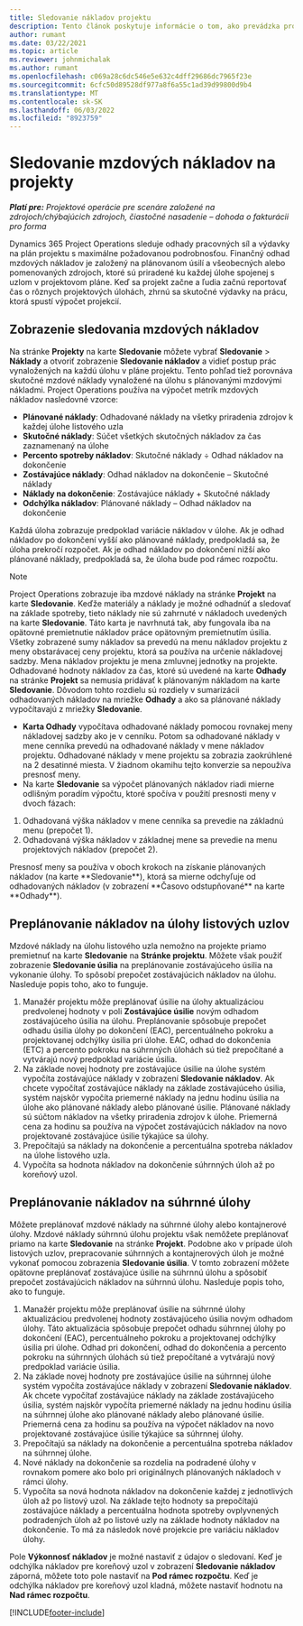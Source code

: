 ```yaml
---
title: Sledovanie nákladov projektu
description: Tento článok poskytuje informácie o tom, ako prevádzka projektu sleduje pokrok v porovnaní s mzdovými nákladmi a výdavkami na projekt.
author: rumant
ms.date: 03/22/2021
ms.topic: article
ms.reviewer: johnmichalak
ms.author: rumant
ms.openlocfilehash: c069a28c6dc546e5e632c4dff29686dc7965f23e
ms.sourcegitcommit: 6cfc50d89528df977a8f6a55c1ad39d99800d9b4
ms.translationtype: MT
ms.contentlocale: sk-SK
ms.lasthandoff: 06/03/2022
ms.locfileid: "8923759"
---
```

# <a name="labor-cost-tracking-on-projects"></a>Sledovanie mzdových nákladov na projekty

_**Platí pre:** Projektové operácie pre scenáre založené na zdrojoch/chýbajúcich zdrojoch, čiastočné nasadenie – dohoda o fakturácii pro forma_

Dynamics 365 Project Operations sleduje odhady pracovných síl a výdavky na plán projektu s maximálne požadovanou podrobnosťou. Finančný odhad mzdových nákladov je založený na plánovanom úsilí a všeobecných alebo pomenovaných zdrojoch, ktoré sú priradené ku každej úlohe spojenej s uzlom v projektovom pláne. Keď sa projekt začne a ľudia začnú reportovať čas o rôznych projektových úlohách, zhrnú sa skutočné výdavky na prácu, ktorá spustí výpočet projekcií.

## <a name="labor-cost-tracking-view"></a>Zobrazenie sledovania mzdových nákladov

Na stránke **Projekty** na karte **Sledovanie** môžete vybrať **Sledovanie** > **Náklady** a otvoriť zobrazenie **Sledovanie nákladov** a vidieť postup prác vynaložených na každú úlohu v pláne projektu. Tento pohľad tiež porovnáva skutočné mzdové náklady vynaložené na úlohu s plánovanými mzdovými nákladmi. Project Operations používa na výpočet metrík mzdových nákladov nasledovné vzorce:

- **Plánované náklady**: Odhadované náklady na všetky priradenia zdrojov k každej úlohe listového uzla
- **Skutočné náklady**: Súčet všetkých skutočných nákladov za čas zaznamenaný na úlohe
- **Percento spotreby nákladov**: Skutočné náklady ÷ Odhad nákladov na dokončenie
- **Zostávajúce náklady**: Odhad nákladov na dokončenie – Skutočné náklady
- **Náklady na dokončenie**: Zostávajúce náklady + Skutočné náklady
- **Odchýlka nákladov**: Plánované náklady – Odhad nákladov na dokončenie

Každá úloha zobrazuje predpoklad variácie nákladov v úlohe. Ak je odhad nákladov po dokončení vyšší ako plánované náklady, predpokladá sa, že úloha prekročí rozpočet. Ak je odhad nákladov po dokončení nižší ako plánované náklady, predpokladá sa, že úloha bude pod rámec rozpočtu.

>[!NOTE]
> Project Operations zobrazuje iba mzdové náklady na stránke **Projekt** na karte **Sledovanie**. Keďže materiály a náklady je možné odhadnúť a sledovať na základe spotreby, tieto náklady nie sú zahrnuté v nákladoch uvedených na karte **Sledovanie**. Táto karta je navrhnutá tak, aby fungovala iba na opätovné premietnutie nákladov práce opätovným premietnutím úsilia.
Všetky zobrazené sumy nákladov sa prevedú na menu nákladov projektu z meny obstarávacej ceny projektu, ktorá sa používa na určenie nákladovej sadzby. Mena nákladov projektu je mena zmluvnej jednotky na projekte. Odhadované hodnoty nákladov za čas, ktoré sú uvedené na karte **Odhady** na stránke **Projekt** sa nemusia pridávať k plánovaným nákladom na karte **Sledovanie**. Dôvodom tohto rozdielu sú rozdiely v sumarizácii odhadovaných nákladov na mriežke **Odhady** a ako sa plánované náklady vypočítavajú z mriežky **Sledovanie**. 
>
> - **Karta Odhady** vypočítava odhadované náklady pomocou rovnakej meny nákladovej sadzby ako je v cenníku. Potom sa odhadované náklady v mene cenníka prevedú na odhadované náklady v mene nákladov projektu. Odhadované náklady v mene projektu sa zobrazia zaokrúhlené na 2 desatinné miesta. V žiadnom okamihu tejto konverzie sa nepoužíva presnosť meny. 
> - Na karte **Sledovanie** sa výpočet plánovaných nákladov riadi mierne odlišným poradím výpočtu, ktoré spočíva v použití presnosti meny v dvoch fázach: 
   ><ol>
   ><li>Odhadovaná výška nákladov v mene cenníka sa prevedie na základnú menu (prepočet 1).</li>
   ><li>Odhadovaná výška nákladov v základnej mene sa prevedie na menu projektových nákladov (prepočet 2). </li>
   ></ol>
   >Presnosť meny sa používa v oboch krokoch na získanie plánovaných nákladov (na karte **Sledovanie**), ktorá sa mierne odchyľuje od odhadovaných nákladov (v zobrazení **Časovo odstupňované** na karte **Odhady**). 
   
## <a name="reprojecting-costs-on-leaf-node-tasks"></a>Preplánovanie nákladov na úlohy listových uzlov

Mzdové náklady na úlohu listového uzla nemožno na projekte priamo premietnuť na karte **Sledovanie** na **Stránke projektu**. Môžete však použiť zobrazenie **Sledovanie úsilia** na preplánovanie zostávajúceho úsilia na vykonanie úlohy. To spôsobí prepočet zostávajúcich nákladov na úlohu. Nasleduje popis toho, ako to funguje.

1. Manažér projektu môže preplánovať úsilie na úlohy aktualizáciou predvolenej hodnoty v poli **Zostávajúce úsilie** novým odhadom zostávajúceho úsilia na úlohu. Preplánovanie spôsobuje prepočet odhadu úsilia úlohy po dokončení (EAC), percentuálneho pokroku a projektovanej odchýlky úsilia pri úlohe. EAC, odhad do dokončenia (ETC) a percento pokroku na súhrnných úlohách sú tiež prepočítané a vytvárajú nový predpoklad variácie úsilia.
2. Na základe novej hodnoty pre zostávajúce úsilie na úlohe systém vypočíta zostávajúce náklady v zobrazení **Sledovanie nákladov**. Ak chcete vypočítať zostávajúce náklady na základe zostávajúceho úsilia, systém najskôr vypočíta priemerné náklady na jednu hodinu úsilia na úlohe ako plánované náklady alebo plánované úsilie. Plánované náklady sú súčtom nákladov na všetky priradenia zdrojov k úlohe. Priemerná cena za hodinu sa používa na výpočet zostávajúcich nákladov na novo projektované zostávajúce úsilie týkajúce sa úlohy.
3. Prepočítajú sa náklady na dokončenie a percentuálna spotreba nákladov na úlohe listového uzla.
4. Vypočíta sa hodnota nákladov na dokončenie súhrnných úloh až po koreňový uzol.

## <a name="reprojecting-costs-on-summary-tasks"></a>Preplánovanie nákladov na súhrnné úlohy

Môžete preplánovať mzdové náklady na súhrnné úlohy alebo kontajnerové úlohy. Mzdové náklady súhrnnú úlohu projektu však nemôžete preplánovať priamo na karte **Sledovanie** na stránke **Projekt**. Podobne ako v prípade úloh listových uzlov, prepracovanie súhrnných a kontajnerových úloh je možné vykonať pomocou zobrazenia **Sledovanie úsilia**. V tomto zobrazení môžete opätovne preplánovať zostávajúce úsilie na súhrnnú úlohu a spôsobiť prepočet zostávajúcich nákladov na súhrnnú úlohu. Nasleduje popis toho, ako to funguje.

1. Manažér projektu môže preplánovať úsilie na súhrnné úlohy aktualizáciou predvolenej hodnoty zostávajúceho úsilia novým odhadom úlohy. Táto aktualizácia spôsobuje prepočet odhadu súhrnnej úlohy po dokončení (EAC), percentuálneho pokroku a projektovanej odchýlky úsilia pri úlohe. Odhad pri dokončení, odhad do dokončenia a percento pokroku na súhrnných úlohách sú tiež prepočítané a vytvárajú nový predpoklad variácie úsilia.
2. Na základe novej hodnoty pre zostávajúce úsilie na súhrnnej úlohe systém vypočíta zostávajúce náklady v zobrazení **Sledovanie nákladov**. Ak chcete vypočítať zostávajúce náklady na základe zostávajúceho úsilia, systém najskôr vypočíta priemerné náklady na jednu hodinu úsilia na súhrnnej úlohe ako plánované náklady alebo plánované úsilie. Priemerná cena za hodinu sa používa na výpočet nákladov na novo projektované zostávajúce úsilie týkajúce sa súhrnnej úlohy.
3. Prepočítajú sa náklady na dokončenie a percentuálna spotreba nákladov na súhrnnej úlohe.
4. Nové náklady na dokončenie sa rozdelia na podradené úlohy v rovnakom pomere ako bolo pri originálnych plánovaných nákladoch v rámci úlohy.
5. Vypočíta sa nová hodnota nákladov na dokončenie každej z jednotlivých úloh až po listový uzol. Na základe tejto hodnoty sa prepočítajú zostávajúce náklady a percentuálna hodnota spotreby ovplyvnených podradených úloh až po listové uzly na základe hodnoty nákladov na dokončenie. To má za následok nové projekcie pre variáciu nákladov úlohy. 


Pole **Výkonnosť nákladov** je možné nastaviť z údajov o sledovaní. Keď je odchýlka nákladov pre koreňový uzol v zobrazení **Sledovanie nákladov** záporná, môžete toto pole nastaviť na **Pod rámec rozpočtu**. Keď je odchýlka nákladov pre koreňový uzol kladná, môžete nastaviť hodnotu na **Nad rámec rozpočtu**.


[!INCLUDE[footer-include](../includes/footer-banner.md)]
